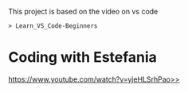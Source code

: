 This project is based on the video on vs code

```
> Learn_VS_Code-Beginners

```
# Coding with Estefania

https://www.youtube.com/watch?v=yjeHLSrhPao>>

